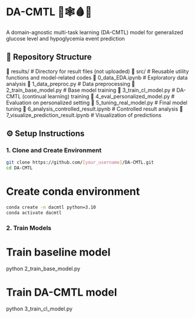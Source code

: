 # DA-CMTL 🧠🕸️🩸🍬
A domain-agnostic multi-task learning (DA-CMTL) model for generalized glucose level and hypoglycemia event prediction

## 📁 Repository Structure
📁 results/ # Directory for result files (not uploaded) 
📁 src/ # Reusable utility functions and model-related codes
📄 0_data_EDA.ipynb # Exploratory data analysis 
📄 1_data_preproc.py # Data preprocessing 
📄 2_train_base_model.py # Base model training 
📄 3_train_cl_model.py # DA-CMTL (continual learning) training 
📄 4_eval_personalized_model.py # Evaluation on personalized setting 
📄 5_tuning_real_model.py # Final model tuning 
📄 6_analysis_controlled_result.ipynb # Controlled result analysis 
📄 7_visualize_prediction_result.ipynb # Visualization of predictions

## ⚙️ Setup Instructions
### 1. Clone and Create Environment
```bash
git clone https://github.com/[your_username]/DA-CMTL.git
cd DA-CMTL
```

# Create conda environment
```bash
conda create -n dacmtl python=3.10
conda activate dacmtl
```

### 2. Train Models
# Train baseline model
python 2_train_base_model.py

# Train DA-CMTL model
python 3_train_cl_model.py
